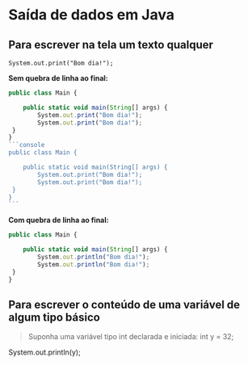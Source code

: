 # Saída de dados em Java
## Para escrever na tela um texto qualquer
`System.out.print("Bom dia!");`

**Sem quebra de linha ao final:**
~~~javascript
public class Main {

	public static void main(String[] args) {
		System.out.print("Bom dia!");
		System.out.print("Bom dia!"); 
 }
}
```console
public class Main {

	public static void main(String[] args) {
		System.out.print("Bom dia!");
		System.out.print("Bom dia!"); 
 }
}
```
~~~
**Com quebra de linha ao final:**
~~~javascript
public class Main {

	public static void main(String[] args) {
		System.out.println("Bom dia!");
		System.out.println("Bom dia!");
 }
}

~~~
## Para escrever o conteúdo de uma variável de algum tipo básico
>Suponha uma variável tipo int declarada e iniciada: int y = 32;

System.out.println(y);
